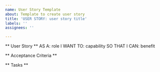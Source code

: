 ```yaml
---
name: User Story Template
about: Template to create user story
title: 'USER STORY: user story title'
labels: ''
assignees: ''

---
```


** User Story **
AS A: role
I WANT TO: capability
SO THAT I CAN: benefit

** Acceptance Criteria **

** Tasks **
